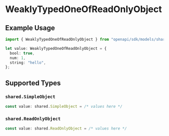 # WeaklyTypedOneOfReadOnlyObject

## Example Usage

```typescript
import { WeaklyTypedOneOfReadOnlyObject } from "openapi/sdk/models/shared";

let value: WeaklyTypedOneOfReadOnlyObject = {
  bool: true,
  num: 1,
  string: "hello",
};
```

## Supported Types

### `shared.SimpleObject`

```typescript
const value: shared.SimpleObject = /* values here */
```

### `shared.ReadOnlyObject`

```typescript
const value: shared.ReadOnlyObject = /* values here */
```

